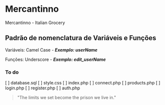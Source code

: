 # Mercantinno
Mercantinno - Italian Grocery

## Padrão de nomenclatura de Variáveis e Funções
Variáveis: Camel Case - __*Exemplo: userName*__

Funções: Underscore - __*Exemplo: edit_userName*__

### To do
[ ] database.sql
[ ] style.css
[ ] index.php
[ ] connect.php
[ ] products.php
[ ] login.php
[ ] register.php
[ ] auth.php

> "The limits we set become the prison we live in."
